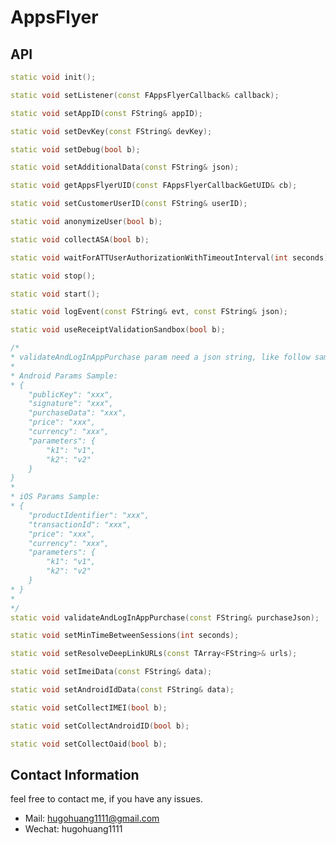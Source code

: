 # AppsFlyer

## API

```cpp
static void init();
```

```cpp
static void setListener(const FAppsFlyerCallback& callback);
```

```cpp
static void setAppID(const FString& appID);
```

```cpp
static void setDevKey(const FString& devKey);
```

```cpp
static void setDebug(bool b);
```

```cpp
static void setAdditionalData(const FString& json);
```

```cpp
static void getAppsFlyerUID(const FAppsFlyerCallbackGetUID& cb);
```

```cpp
static void setCustomerUserID(const FString& userID);
```

```cpp
static void anonymizeUser(bool b);
```

```cpp
static void collectASA(bool b);
```

```cpp
static void waitForATTUserAuthorizationWithTimeoutInterval(int seconds);
```

```cpp
static void stop();
```

```cpp
static void start();
```

```cpp
static void logEvent(const FString& evt, const FString& json);
```

```cpp
static void useReceiptValidationSandbox(bool b);
```

```cpp
/*
* validateAndLogInAppPurchase param need a json string, like follow sample.
*
* Android Params Sample:
* {
    "publicKey": "xxx",
    "signature": "xxx",
    "purchaseData": "xxx",
    "price": "xxx",
    "currency": "xxx",
    "parameters": {
        "k1": "v1",
        "k2": "v2"
    }
}
*
* iOS Params Sample:
* {
    "productIdentifier": "xxx",
    "transactionId": "xxx",
    "price": "xxx",
    "currency": "xxx",
    "parameters": {
        "k1": "v1",
        "k2": "v2"
    }
* }
*
*/
static void validateAndLogInAppPurchase(const FString& purchaseJson);
```

```cpp
static void setMinTimeBetweenSessions(int seconds);
```

```cpp
static void setResolveDeepLinkURLs(const TArray<FString>& urls);
```

```cpp
static void setImeiData(const FString& data);
```

```cpp
static void setAndroidIdData(const FString& data);
```

```cpp
static void setCollectIMEI(bool b);
```

```cpp
static void setCollectAndroidID(bool b);
```

```cpp
static void setCollectOaid(bool b);
```

## Contact Information

feel free to contact me, if you have any issues.

* Mail: hugohuang1111@gmail.com
* Wechat: hugohuang1111
